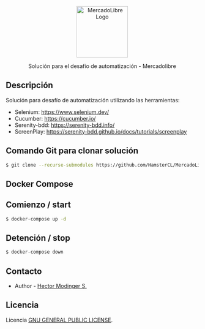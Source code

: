 <p align="center">
  <img src="https://http2.mlstatic.com/frontend-assets/ml-web-navigation/ui-navigation/6.4.1/mercadolibre/logo__large_plus.png" width="134" alt="MercadoLibre Logo" />
</p>

  <p align="center">Solución para el desafío de automatización - Mercadolibre</p>


## Descripción

Solución para desafío de automatización utilizando las herramientas:

- Selenium: https://www.selenium.dev/
- Cucumber: https://cucumber.io/
- Serenity-bdd: https://serenity-bdd.info/
- ScreenPlay: https://serenity-bdd.github.io/docs/tutorials/screenplay

## Comando Git para clonar solución

```bash
$ git clone --recurse-submodules https://github.com/HamsterCL/MercadoLibre-Challenge.git
```


## Docker Compose

## Comienzo / start
```bash
$ docker-compose up -d
```

## Detención / stop
```bash
$ docker-compose down
```

## Contacto

- Author - [Hector Modinger S.](mailto:hectormodinger@gmail.com)

## Licencia

Licencia [GNU GENERAL PUBLIC LICENSE](LICENSE).



